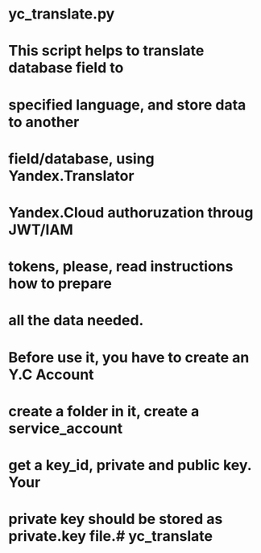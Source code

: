 # yc_translate.py
# This script helps to translate database field to 
# specified language, and store data to another 
# field/database, using Yandex.Translator
# Yandex.Cloud authoruzation throug JWT/IAM 
# tokens, please, read instructions how to prepare
# all the data needed.
# Before use it, you have to create an Y.C Account
# create a folder in it, create a service_account
# get a key_id, private and public key. Your 
# private key should be stored as private.key file.# yc_translate


